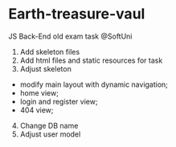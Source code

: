 # Earth-treasure-vaul
JS Back-End old exam task @SoftUni

1. Add skeleton files
2. Add html files and static resources for task
3. Adjust skeleton
  - modify main layout with dynamic navigation;
  - home view;
  - login and register view;
  - 404 view;
4. Change DB name 
5. Adjust user model